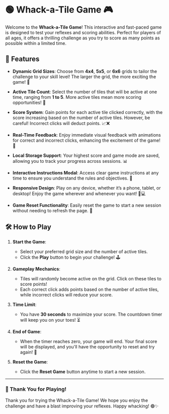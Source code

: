 # 🟢 Whack-a-Tile Game 🎮

Welcome to the **Whack-a-Tile Game**! This interactive and fast-paced game is designed to test your reflexes and scoring abilities. Perfect for players of all ages, it offers a thrilling challenge as you try to score as many points as possible within a limited time.

## 🎉 Features

- **Dynamic Grid Sizes**: Choose from **4x4**, **5x5**, or **6x6** grids to tailor the challenge to your skill level! The larger the grid, the more exciting the game! 🧩

- **Active Tile Count**: Select the number of tiles that will be active at one time, ranging from **1 to 5**. More active tiles mean more scoring opportunities! 🎯

- **Score System**: Gain points for each active tile clicked correctly, with the score increasing based on the number of active tiles. However, be careful! Incorrect clicks will deduct points. 📈❌

- **Real-Time Feedback**: Enjoy immediate visual feedback with animations for correct and incorrect clicks, enhancing the excitement of the game! 🎊

- **Local Storage Support**: Your highest score and game mode are saved, allowing you to track your progress across sessions. 📊

- **Interactive Instructions Modal**: Access clear game instructions at any time to ensure you understand the rules and objectives. 📜

- **Responsive Design**: Play on any device, whether it’s a phone, tablet, or desktop! Enjoy the game wherever and whenever you want! 📱💻

- **Game Reset Functionality**: Easily reset the game to start a new session without needing to refresh the page. 🔄

## 🛠️ How to Play

1. **Start the Game**:
   - Select your preferred grid size and the number of active tiles.
   - Click the **Play** button to begin your challenge! 🕹️

2. **Gameplay Mechanics**:
   - Tiles will randomly become active on the grid. Click on these tiles to score points!
   - Each correct click adds points based on the number of active tiles, while incorrect clicks will reduce your score. 

3. **Time Limit**:
   - You have **30 seconds** to maximize your score. The countdown timer will keep you on your toes! ⏳

4. **End of Game**:
   - When the timer reaches zero, your game will end. Your final score will be displayed, and you'll have the opportunity to reset and try again! 🎉

5. **Reset the Game**:
   - Click the **Reset Game** button anytime to start a new session.


---

### 🎉 Thank You for Playing!

Thank you for trying the Whack-a-Tile Game! We hope you enjoy the challenge and have a blast improving your reflexes. Happy whacking! 🟢✨
